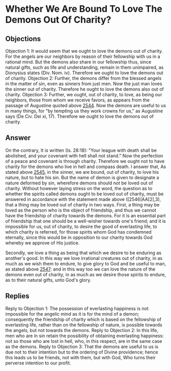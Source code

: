 # Whether We Are Bound To Love The Demons Out Of Charity?
## Objections
Objection 1: It would seem that we ought to love the demons out of charity. For the angels are our neighbors by reason of their fellowship with us in a rational mind. But the demons also share in our fellowship thus, since natural gifts, such as life and understanding, remain in them unimpaired, as Dionysius states (Div. Nom. iv). Therefore we ought to love the demons out of charity.
Objection 2: Further, the demons differ from the blessed angels in the matter of sin, even as sinners from just men. Now the just man loves the sinner out of charity. Therefore he ought to love the demons also out of charity.
Objection 3: Further, we ought, out of charity, to love, as being our neighbors, those from whom we receive favors, as appears from the passage of Augustine quoted above [2544](A[9]). Now the demons are useful to us in many things, for "by tempting us they work crowns for us," as Augustine says (De Civ. Dei xi, 17). Therefore we ought to love the demons out of charity.
## Answer
On the contrary, It is written (Is. 28:18): "Your league with death shall be abolished, and your covenant with hell shall not stand." Now the perfection of a peace and covenant is through charity. Therefore we ought not to have charity for the demons who live in hell and compass death.
I answer that, As stated above [2545](A[6]), in the sinner, we are bound, out of charity, to love his nature, but to hate his sin. But the name of demon is given to designate a nature deformed by sin, wherefore demons should not be loved out of charity. Without however laying stress on the word, the question as to whether the spirits called demons ought to be loved out of charity, must be answered in accordance with the statement made above ([2546]AA[2],3), that a thing may be loved out of charity in two ways. First, a thing may be loved as the person who is the object of friendship, and thus we cannot have the friendship of charity towards the demons. For it is an essential part of friendship that one should be a well-wisher towards one's friend; and it is impossible for us, out of charity, to desire the good of everlasting life, to which charity is referred, for those spirits whom God has condemned eternally, since this would be in opposition to our charity towards God whereby we approve of His justice.

Secondly, we love a thing as being that which we desire to be enduring as another's good. In this way we love irrational creatures out of charity, in as much as we wish them to endure, to give glory to God and be useful to man, as stated above [2547](A[3]): and in this way too we can love the nature of the demons even out of charity, in as much as we desire those spirits to endure, as to their natural gifts, unto God's glory.
## Replies
Reply to Objection 1: The possession of everlasting happiness is not impossible for the angelic mind as it is for the mind of a demon; consequently the friendship of charity which is based on the fellowship of everlasting life, rather than on the fellowship of nature, is possible towards the angels, but not towards the demons.
Reply to Objection 2: In this life, men who are in sin retain the possibility of obtaining everlasting happiness: not so those who are lost in hell, who, in this respect, are in the same case as the demons.
Reply to Objection 3: That the demons are useful to us is due not to their intention but to the ordering of Divine providence; hence this leads us to be friends, not with them, but with God, Who turns their perverse intention to our profit.
